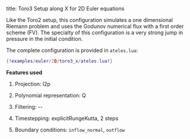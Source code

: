 title: Toro3 Setup along X for 2D Euler equations

Like the Toro2 setup, this configuration simulates a one dimensional Riemann
problem and uses the Godunov numerical flux with a first order scheme (FV).
The specialty of this configuration is a very strong jump in pressure in the
initial condition.

The complete configuration is provided in `ateles.lua`:

```lua
{!examples/euler/2D/toro3_x/ateles.lua!}
```

**Features used**

1. Projection: l2p

2. Polynomial representation: Q

3. Filtering: --

4. Timestepping: explicitRungeKutta, 2 steps

5. Boundary conditions: `inflow_normal`, `outflow`
